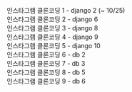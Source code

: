 인스타그램 클론코딩 1 - django 2  (~ 10/25)  
인스타그램 클론코딩 2 - django 6  
인스타그램 클론코딩 3 - django 8  
인스타그램 클론코딩 4 - django 9  
인스타그램 클론코딩 5 - django 10  
인스타그램 클론코딩 6 - db 2  
인스타그램 클론코딩 7 - db 3  
인스타그램 클론코딩 8 - db 5  
인스타그램 클론코딩 9 - db 6  